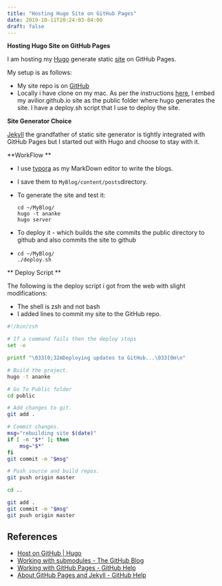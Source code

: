 ```yaml
---
title: "Hosting Hugo Site on GitHub Pages"
date: 2019-10-11T20:24:03-04:00
draft: false
---
```


**Hosting Hugo Site on GitHub Pages**

I am hosting my [Hugo](https://github.com/gohugoio) generate static [site](https://avilior.github.io/) on GitHub Pages.

My setup is as follows:

* My site repo is on [GitHub](https://github.com/avilior/myblog)
* Locally i have clone on my mac. As per the instructions [here]((https://gohugo.io/hosting-and-deployment/hosting-on-github/)), I embed my avilior.github.io site as the public folder where hugo generates the site.  I have a deploy.sh script that I use to deploy the site.

**Site Generator Choice**

[Jekyll](ttps://jekyllrb.com) the grandfather of static site generator is tightly integrated with GitHub Pages but I started out with Hugo and choose to stay with it.

**WorkFlow **

* I use [typora](https://typora.io) as my MarkDown editor to write the blogs.

* I save them to `MyBlog/content/posts`directory.

* To generate the site and test it:

  ```
  cd ~/MyBlog/
  hugo -t ananke
  hugo server
  ```

* To deploy it - which builds the site commits the public directory to github and also commits the site to github

* ```
  cd ~/MyBlog/
  ./deploy.sh
  ```

  

** Deploy Script **

The following is the deploy script i got from the web with slight modifications:

* The shell is zsh and not bash
* I added lines to commit my site to the GitHub repo.

```bash
#!/bin/zsh

# If a command fails then the deploy stops
set -e

printf "\033[0;32mDeploying updates to GitHub...\033[0m\n"

# Build the project.
hugo -t ananke

# Go To Public folder
cd public

# Add changes to git.
git add .

# Commit changes.
msg="rebuilding site $(date)"
if [ -n "$*" ]; then
	msg="$*"
fi
git commit -m "$msg"

# Push source and build repos.
git push origin master

cd ..

git add .
git commit -m "$msg"
git push origin master

```



## References

- [Host on GitHub | Hugo](https://gohugo.io/hosting-and-deployment/hosting-on-github/)
- [Working with submodules - The GitHub Blog](https://github.blog/2016-02-01-working-with-submodules/)
- [Working with GitHub Pages - GitHub Help](https://help.github.com/en/categories/working-with-github-pages)
- [About GitHub Pages and Jekyll - GitHub Help](https://help.github.com/en/articles/about-github-pages-and-jekyll)

>